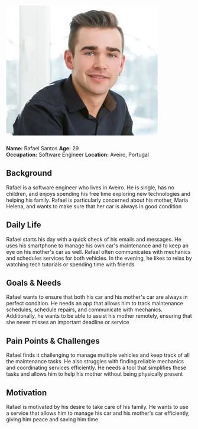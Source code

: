 # ![Persona Name](persona3.jpg)  
**Name:** Rafael Santos 
**Age:** 29  
**Occupation:** Software Engineer
**Location:** Aveiro, Portugal  

## Background  
Rafael is a software engineer who lives in Aveiro. He is single, has no children, and enjoys spending his free time exploring new technologies and helping his family. Rafael is particularly concerned about his mother, Maria Helena, and wants to make sure that her car is always in good condition

## Daily Life  
Rafael starts his day with a quick check of his emails and messages. He uses his smartphone to manage his own car's maintenance and to keep an eye on his mother's car as well. Rafael often communicates with mechanics and schedules services for both vehicles. In the evening, he likes to relax by watching tech tutorials or spending time with friends

## Goals & Needs  
Rafael wants to ensure that both his car and his mother's car are always in perfect condition. He needs an app that allows him to track maintenance schedules, schedule repairs, and communicate with mechanics. Additionally, he wants to be able to assist his mother remotely, ensuring that she never misses an important deadline or service

## Pain Points & Challenges  
Rafael finds it challenging to manage multiple vehicles and keep track of all the maintenance tasks. He also struggles with finding reliable mechanics and coordinating services efficiently. He needs a tool that simplifies these tasks and allows him to help his mother without being physically present

## Motivation  
Rafael is motivated by his desire to take care of his family. He wants to use a service that allows him to manage his car and his mother's car efficiently, giving him peace and saving him time